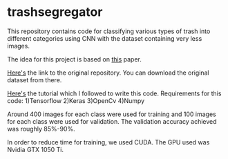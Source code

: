 # trashsegregator
This repository contains code for classifying various types of trash into different categories using CNN with the dataset containing very less images.

The idea for this project is based on [this](http://cs229.stanford.edu/proj2016/poster/ThungYang-ClassificationOfTrashForRecyclabilityStatus-poster.pdf) paper.

[Here's](https://github.com/garythung/trashnet) the link to the original repository. You can download the original dataset from there.

[Here's](https://blog.keras.io/building-powerful-image-classification-models-using-very-little-data.html) the tutorial which I followed to write this code.
Requirements for this code:
1)Tensorflow
2)Keras
3)OpenCv
4)Numpy

Around 400 images for each class were used for training and 100 images for each class were used for validation. The validation accuracy achieved was roughly 85%-90%. 

In order to reduce time for training, we used CUDA. The GPU used was Nvidia GTX 1050 Ti.
